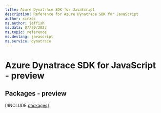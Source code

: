 ```yaml
---
title: Azure Dynatrace SDK for JavaScript
description: Reference for Azure Dynatrace SDK for JavaScript
author: xirzec
ms.author: jeffish
ms.data: 07/20/2023
ms.topic: reference
ms.devlang: javascript
ms.service: dynatrace
---
```

# Azure Dynatrace SDK for JavaScript - preview
## Packages - preview
[!INCLUDE [packages](dynatrace-index.md)]